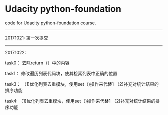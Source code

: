 # Udacity python-foundation
code for Udacity python-foundation course.

-----------------------------------------------
20171021: 
第一次提交

-----------------------------------------------
20171022:

task0：
去除return（）中的内容

task1：
修改遍历列表代码块，使其检索列表中正确的位置

task3：
（1)优化列表去重模块，使用set（)操作来代替1
（2)补充对统计结果的排序功能

task4:
（1)优化列表去重模块，使用set（)操作来代替1
（2)补充对统计结果的排序功能
